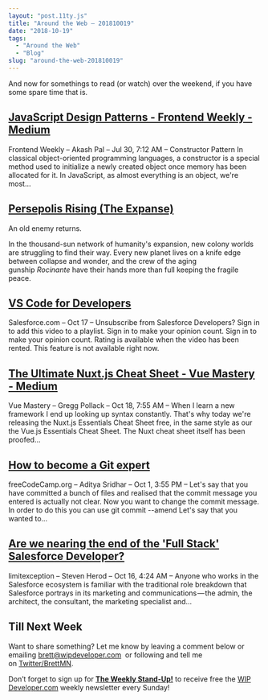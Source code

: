 ```yaml
---
layout: "post.11ty.js"
title: "Around the Web – 201810019"
date: "2018-10-19"
tags: 
  - "Around the Web"
  - "Blog"
slug: "around-the-web-201810019"
---
```


And now for somethings to read (or watch) over the weekend, if you have some spare time that is.

## [JavaScript Design Patterns - Frontend Weekly - Medium](https://medium.com/front-end-hacking/javascript-design-patterns-ed9d4c144c81)

Frontend Weekly – Akash Pal – Jul 30, 7:12 AM – Constructor Pattern In classical object-oriented programming languages, a constructor is a special method used to initialize a newly created object once memory has been allocated for it. In JavaScript, as almost everything is an object, we're most…

## [Persepolis Rising (The Expanse)](https://www.amazon.com/gp/product/0316332836/ref=as_li_qf_asin_il_tl?ie=UTF8&tag=wipdevelope05-20&creative=9325&linkCode=as2&creativeASIN=0316332836&linkId=dc3692df1586d4560e09b5541e2f292d)

An old enemy returns.

In the thousand-sun network of humanity's expansion, new colony worlds are struggling to find their way. Every new planet lives on a knife edge between collapse and wonder, and the crew of the aging gunship _Rocinante_ have their hands more than full keeping the fragile peace.

## [VS Code for Developers](https://www.youtube.com/watch?v=uTHWRL9uU08&feature=youtu.be)

Salesforce.com – Oct 17 – Unsubscribe from Salesforce Developers? Sign in to add this video to a playlist. Sign in to make your opinion count. Sign in to make your opinion count. Rating is available when the video has been rented. This feature is not available right now.

## [The Ultimate Nuxt.js Cheat Sheet - Vue Mastery - Medium](https://medium.com/vue-mastery/the-ultimate-nuxt-js-cheat-sheet-5ff903172e4f)

Vue Mastery – Gregg Pollack – Oct 18, 7:55 AM – When I learn a new framework I end up looking up syntax constantly. That's why today we're releasing the Nuxt.js Essentials Cheat Sheet free, in the same style as our the Vue.js Essentials Cheat Sheet. The Nuxt cheat sheet itself has been proofed…

## [How to become a Git expert](https://medium.freecodecamp.org/how-to-become-a-git-expert-e7c38bf54826)

freeCodeCamp.org – Aditya Sridhar – Oct 1, 3:55 PM – Let's say that you have committed a bunch of files and realised that the commit message you entered is actually not clear. Now you want to change the commit message. In order to do this you can use git commit --amend Let's say that you wanted to…

## [Are we nearing the end of the 'Full Stack' Salesforce Developer?](https://limitexception.com/are-we-nearing-the-end-of-the-full-stack-salesforce-developer-b57f9e31293)

limitexception – Steven Herod – Oct 16, 4:24 AM – Anyone who works in the Salesforce ecosystem is familiar with the traditional role breakdown that Salesforce portrays in its marketing and communications — the admin, the architect, the consultant, the marketing specialist and…

## Till Next Week

Want to share something? Let me know by leaving a comment below or emailing [brett@wipdeveloper.com](mailto:brett@wipdeveloper.com)  or following and tell me on [Twitter/BrettMN](https://twitter.com/BrettMN).

Don’t forget to sign up for **[The Weekly Stand-Up!](https://wipdeveloper.wpcomstaging.com/newsletter/)** to receive free the [WIP Developer.com](https://wipdeveloper.wpcomstaging.com/) weekly newsletter every Sunday!

